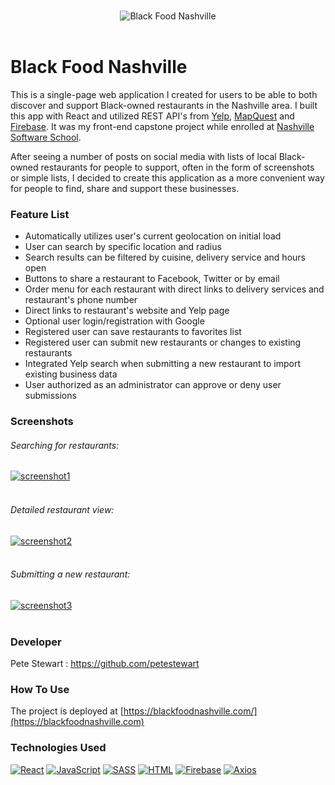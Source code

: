 <p align="center">
  <br>
  <img src="https://user-images.githubusercontent.com/62906411/95119565-c2dc7b80-0711-11eb-81e4-f00b829b276e.png" alt="Black Food Nashville">
  <br>
  <br>
</p>

# Black Food Nashville

This is a single-page web application I created for users to be able to both discover and support Black-owned restaurants in the Nashville area. I built this app with React and utilized REST API's from [Yelp](https://www.yelp.com/fusion), [MapQuest](https://developer.mapquest.com/) and [Firebase](https://firebase.google.com/). It was my front-end capstone project while enrolled at [Nashville Software School](http://nashvillesoftwareschool.com/).

After seeing a number of posts on social media with lists of local Black-owned restaurants for people to support, often in the form of screenshots or simple lists, I decided to create this application as a more convenient way for people to find, share and support these businesses. 

### Feature List
* Automatically utilizes user's current geolocation on initial load
* User can search by specific location and radius
* Search results can be filtered by cuisine, delivery service and hours open
* Buttons to share a restaurant to Facebook, Twitter or by email
* Order menu for each restaurant with direct links to delivery services and restaurant's phone number
* Direct links to restaurant's website and Yelp page
* Optional user login/registration with Google
* Registered user can save restaurants to favorites list
* Registered user can submit new restaurants or changes to existing restaurants
* Integrated Yelp search when submitting a new restaurant to import existing business data
* User authorized as an administrator can approve or deny user submissions

### Screenshots

###### Searching for restaurants:

[![screenshot1](https://media.giphy.com/media/JS5IcgsmNLNIJm6bj8/giphy.gif)](#)  
<br>
   
###### Detailed restaurant view:

[![screenshot2](https://media.giphy.com/media/n30bSFEqMeJU9kPvuC/giphy.gif)](#)  
<br>
  
###### Submitting a new restaurant:

[![screenshot3](https://media.giphy.com/media/gpmFTuBihAhZ62xQi4/giphy.gif)](#)  
<br>
  
### Developer
Pete Stewart : https://github.com/petestewart

### How To Use
The project is deployed at [https://blackfoodnashville.com/](https://blackfoodnashville.com)

### Technologies Used
[![React](https://img.shields.io/badge/-React-2c9fcc?style=flat-square)](#) [![JavaScript](https://img.shields.io/badge/-JavaScript-2c9fcc?style=flat-square)](#) [![SASS](https://img.shields.io/badge/-SASS-2c9fcc?style=flat-square)](#) [![HTML](https://img.shields.io/badge/-HTML-2c9fcc?style=flat-square)](#) [![Firebase](https://img.shields.io/badge/-Firebase-2c9fcc?style=flat-square)](#) [![Axios](https://img.shields.io/badge/-Axios-2c9fcc?style=flat-square)](#)
